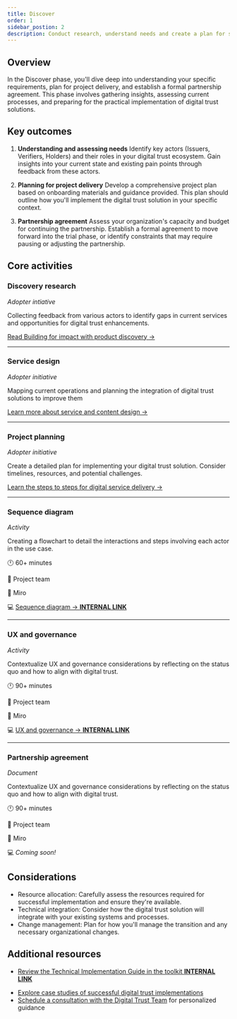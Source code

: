 ```yaml
---
title: Discover
order: 1
sidebar_postion: 2
description: Conduct research, understand needs and create a plan for successful implementation.
---
```


## Overview
  
In the Discover phase, you'll dive deep into understanding your specific requirements, plan for project delivery, and establish a formal partnership agreement. This phase involves gathering insights, assessing current processes, and preparing for the practical implementation of digital trust solutions.

## Key outcomes

1.  **Understanding and assessing needs**
Identify key actors (Issuers, Verifiers, Holders) and their roles in your digital trust ecosystem. Gain insights into your current state and existing pain points through feedback from these actors.

2.  **Planning for project delivery**
Develop a comprehensive project plan based on onboarding materials and guidance provided. This plan should outline how you'll implement the digital trust solution in your specific context.

3.  **Partnership agreement**
Assess your organization's capacity and budget for continuing the partnership. Establish a formal agreement to move forward into the trial phase, or identify constraints that may require pausing or adjusting the partnership.

## Core activities

### Discovery research
_Adopter intiative_

Collecting feedback from various actors to identify gaps in current services and opportunities for digital trust enhancements.

[Read Building for impact with product discovery →](https://digital.gov.bc.ca/2024/06/26/product-discovery/)

---

### Service design
_Adopter initiative_

Mapping current operations and planning the integration of digital trust solutions to improve them

[Learn more about service and content design →](https://www2.gov.bc.ca/gov/content/governments/services-for-government/service-experience-digital-delivery/service-content-design)

---

### Project planning
_Adopter initiative_

Create a detailed plan for implementing your digital trust solution. Consider timelines, resources, and potential challenges.

[Learn the steps to steps for digital service delivery →](https://digital.gov.bc.ca/topics/service-delivery/)

---

### Sequence diagram
_Activity_

Creating a flowchart to detail the interactions and steps involving each actor in the use case.

🕛  60+ minutes

🙌 Project team

🔨 Miro

💻 [Sequence diagram → **INTERNAL LINK**](..) 

---

### UX and governance
_Activity_
 
Contextualize UX and governance considerations by reflecting on the status quo and how to align with digital trust.

🕛  90+ minutes

🙌 Project team

🔨 Miro

💻 [UX and governance → **INTERNAL LINK**](..) 

---

### Partnership agreement
_Document_

Contextualize UX and governance considerations by reflecting on the status quo and how to align with digital trust.

🕛  90+ minutes

🙌 Project team

🔨 Miro

💻 _Coming soon!_


## Considerations

-   Resource allocation: Carefully assess the resources required for successful implementation and ensure they're available.
-   Technical integration: Consider how the digital trust solution will integrate with your existing systems and processes.
-   Change management: Plan for how you\'ll manage the transition and any necessary organizational changes.

## Additional resources

-   [Review the Technical Implementation Guide in the toolkit **INTERNAL LINK**](...) 
<!--- The above is supposed to link to the Technology page --->
-   [Explore case studies of successful digital trust implementations](https://digital.gov.bc.ca/digital-trust/home/)
-   [Schedule a consultation with the Digital Trust Team](mailto:DITRUST@gov.bc.ca) for personalized guidance
